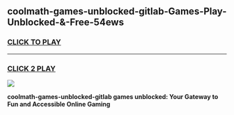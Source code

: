 
## coolmath-games-unblocked-gitlab-Games-Play-Unblocked-&-Free-54ews
<h3>
<a href="https://premium76.site?title=coolmath-games-unblocked-gitlab&ref=24A">CLICK TO PLAY</a></h3>
<hr>

<h3>
<a href="https://premium76.site?title=coolmath-games-unblocked-gitlab&ref=24A">CLICK 2 PLAY</a>
  
</h3>

<a href="https://premium76.site?title=coolmath-games-unblocked-gitlab&ref=24A"><img src="https://clearcache.store/games.png"></a>


**coolmath-games-unblocked-gitlab games unblocked: Your Gateway to Fun and Accessible Online Gaming**
